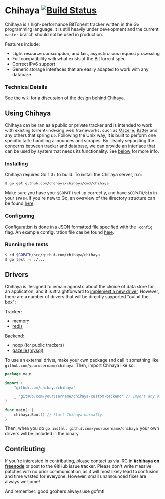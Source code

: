 # Chihaya [![Build Status](https://api.travis-ci.org/chihaya/chihaya.svg?branch=master)](https://travis-ci.org/chihaya/chihaya)

Chihaya is a high-performance [BitTorrent tracker](http://en.wikipedia.org/wiki/BitTorrent_tracker) written in the Go programming language. It is still heavily under development and the current `master` branch should not be used in production.

Features include:

- Light resource consumption, and fast, asynchronous request processing
- Full compatibility with what exists of the BitTorrent spec
- Correct IPv6 support
- Generic storage interfaces that are easily adapted to work with any database

### Technical Details

See [the wiki](https://github.com/chihaya/chihaya/wiki) for a discussion of the design behind Chihaya.

## Using Chihaya

Chihaya can be ran as a public or private tracker and is intended to work with existing torrent-indexing web frameworks, such as [Gazelle], [Batter] and any others that spring up. Following the Unix way, it is built to perform one specific task: handling announces and scrapes. By cleanly separating the concerns between tracker and database, we can provide an interface that can be used by system that needs its functionality. See [below](#drivers) for more info.

[batter]: https://github.com/wafflesfm/batter
[gazelle]: https://github.com/whatcd/gazelle

### Installing

Chihaya requires Go 1.3+ to build. To install the Chihaya server, run:

```sh
$ go get github.com/chihaya/chihaya/cmd/chihaya
```

Make sure you have your `$GOPATH` set up correctly, and have `$GOPATH/bin` in your `$PATH`.
If you're new to Go, an overview of the directory structure can be found [here](http://golang.org/doc/code.html).

### Configuring

Configuration is done in a JSON formatted file specified with the `-config`
flag. An example configuration file can be found
[here](https://github.com/chihaya/chihaya/blob/master/example.json).

### Running the tests

```sh
$ cd $GOPATH/src/github.com/chihaya/chihaya
$ go test -v ./...
```

## Drivers

Chihaya is designed to remain agnostic about the choice of data store for an
application, and it is straightforward to [implement a new driver]. However, there
are a number of drivers that will be directly supported "out of the box":

Tracker:

* memory
* [redis](https://github.com/chihaya/chihaya-redis)

Backend:

* noop (for public trackers)
* [gazelle (mysql)](https://github.com/chihaya/chihaya-gazelle)

To use an external driver, make your own package and call it something like `github.com/yourusername/chihaya`. Then, import Chihaya like so:

```go
package main

import (
	"github.com/chihaya/chihaya"

	_ "github.com/yourusername/chihaya-custom-backend" // Import any of your own drivers.
)

func main() {
	chihaya.Boot() // Start Chihaya normally.
}
```

Then, when you do `go install github.com/yourusername/chihaya`, your own drivers will be included in the binary.

[implement a new driver]: https://github.com/chihaya/chihaya/wiki/Implementing-a-driver

## Contributing

If you're interested in contributing, please contact us via IRC in **[#chihaya] on
[freenode]** or post to the GitHub issue tracker. Please don't write
massive patches with no prior communication, as it will most
likely lead to confusion and time wasted for everyone. However, small
unannounced fixes are always welcome!

[#chihaya]: http://webchat.freenode.net?channels=chihaya
[freenode]: http://freenode.net

And remember: good gophers always use gofmt!
